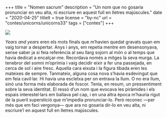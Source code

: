 +++
title = "Nomen sacrum"
description = "Un nom que no gosaria pronunciar en veu alta, ni escriure en aquest full en lletres majúscules."
date = "2020-04-25"
titleIt = true
license = "by-nc"
url = "contes/unicorns/unicorns33"
tags = ["contes"]
+++

<img class="drawing" src="/contes/unicorns/tovallons/200/32.jpg">

*Years and years* eren els mots finals que m’havien quedat gravats quan em vaig tornar a despertar.
Anys i anys, em repetia mentre em desensonyava, sense saber ja si feia referència al seu llarg sojorn al món o al temps que havia dedicat a encalçar-me.
Recordava només a mitges la seva murga.
La tenebror del somni m’oprimia i vaig decidir eixir a fer una passejada, en cerca de sol i aire fresc.
Aquella cara eixuta i la figura tibada eren les mateixes de sempre.
Tanmateix, alguna cosa nova s’havia esdevingut que em feia cavil·lar.
Hi havia una escletxa per on entrava la llum.
O no era llum, sinó una forma més elaborada de foscor.
Tenia, en resum, un pressentiment sobre la seva identitat.
El ressò d’un nom que evocava les piràmides i els espais interestel·lars em ballava pel cap, i en una altra època m’hauria rigut de la pueril superstició que m’impedia pronunciar-lo.
Però reconec —per més que em faci vergonya— que ara no gosaria dir-lo en veu alta, ni escriure’l en aquest full en lletres majúscules.


